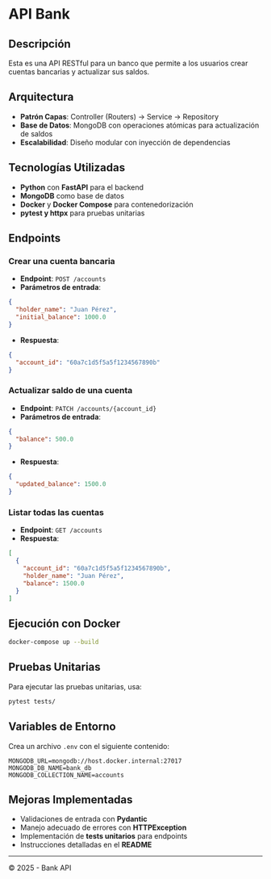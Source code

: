 # API Bank 

## Descripción
Esta es una API RESTful para un banco que permite a los usuarios crear cuentas bancarias y actualizar sus saldos.

## Arquitectura
- **Patrón Capas**: Controller (Routers) → Service → Repository
- **Base de Datos**: MongoDB con operaciones atómicas para actualización de saldos
- **Escalabilidad**: Diseño modular con inyección de dependencias

## Tecnologías Utilizadas
- **Python** con **FastAPI** para el backend
- **MongoDB** como base de datos
- **Docker** y **Docker Compose** para contenedorización
- **pytest y httpx** para pruebas unitarias

## Endpoints

### Crear una cuenta bancaria
- **Endpoint**: `POST /accounts`
- **Parámetros de entrada**:
```json
{
  "holder_name": "Juan Pérez",
  "initial_balance": 1000.0
}
```
- **Respuesta**:
```json
{
  "account_id": "60a7c1d5f5a5f1234567890b"
}
```

### Actualizar saldo de una cuenta
- **Endpoint**: `PATCH /accounts/{account_id}`
- **Parámetros de entrada**:
```json
{
  "balance": 500.0
}
```
- **Respuesta**:
```json
{
  "updated_balance": 1500.0
}
```

### Listar todas las cuentas
- **Endpoint**: `GET /accounts`
- **Respuesta**:
```json
[
  {
    "account_id": "60a7c1d5f5a5f1234567890b",
    "holder_name": "Juan Pérez",
    "balance": 1500.0
  }
]
```

## Ejecución con Docker
```bash
docker-compose up --build
```

## Pruebas Unitarias
Para ejecutar las pruebas unitarias, usa:
```bash
pytest tests/
```

## Variables de Entorno
Crea un archivo `.env` con el siguiente contenido:
```plaintext
MONGODB_URL=mongodb://host.docker.internal:27017
MONGODB_DB_NAME=bank_db
MONGODB_COLLECTION_NAME=accounts
```

## Mejoras Implementadas
- Validaciones de entrada con **Pydantic**
- Manejo adecuado de errores con **HTTPException**
- Implementación de **tests unitarios** para endpoints
- Instrucciones detalladas en el **README**

---
© 2025 - Bank API

